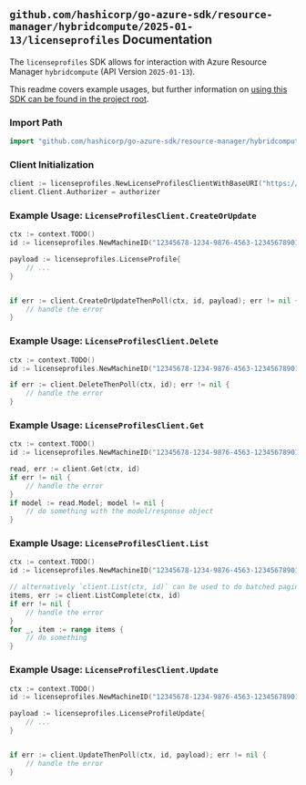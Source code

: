 
## `github.com/hashicorp/go-azure-sdk/resource-manager/hybridcompute/2025-01-13/licenseprofiles` Documentation

The `licenseprofiles` SDK allows for interaction with Azure Resource Manager `hybridcompute` (API Version `2025-01-13`).

This readme covers example usages, but further information on [using this SDK can be found in the project root](https://github.com/hashicorp/go-azure-sdk/tree/main/docs).

### Import Path

```go
import "github.com/hashicorp/go-azure-sdk/resource-manager/hybridcompute/2025-01-13/licenseprofiles"
```


### Client Initialization

```go
client := licenseprofiles.NewLicenseProfilesClientWithBaseURI("https://management.azure.com")
client.Client.Authorizer = authorizer
```


### Example Usage: `LicenseProfilesClient.CreateOrUpdate`

```go
ctx := context.TODO()
id := licenseprofiles.NewMachineID("12345678-1234-9876-4563-123456789012", "example-resource-group", "machineName")

payload := licenseprofiles.LicenseProfile{
	// ...
}


if err := client.CreateOrUpdateThenPoll(ctx, id, payload); err != nil {
	// handle the error
}
```


### Example Usage: `LicenseProfilesClient.Delete`

```go
ctx := context.TODO()
id := licenseprofiles.NewMachineID("12345678-1234-9876-4563-123456789012", "example-resource-group", "machineName")

if err := client.DeleteThenPoll(ctx, id); err != nil {
	// handle the error
}
```


### Example Usage: `LicenseProfilesClient.Get`

```go
ctx := context.TODO()
id := licenseprofiles.NewMachineID("12345678-1234-9876-4563-123456789012", "example-resource-group", "machineName")

read, err := client.Get(ctx, id)
if err != nil {
	// handle the error
}
if model := read.Model; model != nil {
	// do something with the model/response object
}
```


### Example Usage: `LicenseProfilesClient.List`

```go
ctx := context.TODO()
id := licenseprofiles.NewMachineID("12345678-1234-9876-4563-123456789012", "example-resource-group", "machineName")

// alternatively `client.List(ctx, id)` can be used to do batched pagination
items, err := client.ListComplete(ctx, id)
if err != nil {
	// handle the error
}
for _, item := range items {
	// do something
}
```


### Example Usage: `LicenseProfilesClient.Update`

```go
ctx := context.TODO()
id := licenseprofiles.NewMachineID("12345678-1234-9876-4563-123456789012", "example-resource-group", "machineName")

payload := licenseprofiles.LicenseProfileUpdate{
	// ...
}


if err := client.UpdateThenPoll(ctx, id, payload); err != nil {
	// handle the error
}
```
